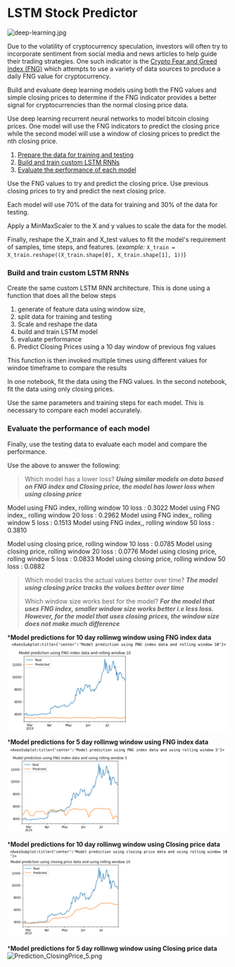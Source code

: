 # LSTM Stock Predictor

![deep-learning.jpg](Images/deep-learning.jpg)

Due to the volatility of cryptocurrency speculation, investors will often try to incorporate sentiment from social media and news articles to help guide their trading strategies. One such indicator is the [Crypto Fear and Greed Index (FNG)](https://alternative.me/crypto/fear-and-greed-index/) which attempts to use a variety of data sources to produce a daily FNG value for cryptocurrency.

Build and evaluate deep learning models using both the FNG values and simple closing prices to determine if the FNG indicator provides a better signal for cryptocurrencies than the normal closing price data.

Use deep learning recurrent neural networks to model bitcoin closing prices. One model will use the FNG indicators to predict the closing price while the second model will use a window of closing prices to predict the nth closing price.


1. [Prepare the data for training and testing](#prepare-the-data-for-training-and-testing)
2. [Build and train custom LSTM RNNs](#build-and-train-custom-lstm-rnns)
3. [Evaluate the performance of each model](#evaluate-the-performance-of-each-model)

Use the FNG values to try and predict the closing price. 
Use previous closing prices to try and predict the next closing price.

Each model will  use 70% of the data for training and 30% of the data for testing.

Apply a MinMaxScaler to the X and y values to scale the data for the model.

Finally, reshape the X_train and X_test values to fit the model's requirement of samples, time steps, and features. (*example:* `X_train = X_train.reshape((X_train.shape[0], X_train.shape[1], 1))`)

### Build and train custom LSTM RNNs

Create the same custom LSTM RNN architecture. 
This is done using a function that does all the below steps
1) generate of feature data using window size, 
2) split data for training and testing
3) Scale and reshape the data
4) build and train LSTM model
5) evaluate performance
6) Predict Closing Prices using a 10 day window of previous fng values

This function is then invoked multiple times using different values for windoe timeframe to compare the results

In one notebook, fit the data using the FNG values. In the second notebook, fit the data using only closing prices.

Use the same parameters and training steps for each model. This is necessary to compare each model accurately.

### Evaluate the performance of each model

Finally, use the testing data to evaluate each model and compare the performance.

Use the above to answer the following:

> Which model has a lower loss?
***Using similar models on data based on FNG index and Closing price, the model has lower loss when using closing price***

Model using FNG index, rolling window 10 loss : 0.3022
Model using FNG index,, rolling window 20 loss : 0.2962
Model using FNG index,, rolling window 5 loss : 0.1513
Model using FNG index,, rolling window 50 loss : 0.3810

Model using closing price, rolling window 10 loss : 0.0785
Model using closing price, rolling window 20 loss : 0.0776
Model using closing price, rolling window 5 loss : 0.0833
Model using closing price, rolling window 50 loss : 0.0882

>
> Which model tracks the actual values better over time?
***The model using closing price tracks the values better over time***
>
> Which window size works best for the model?
***For the model that uses FNG index, smaller window size works better i.e less loss.
However, for the model that uses closing prices, the window size does not make much difference***


***Model predictions for 10 day rollinwg window using FNG index data**
![Prediction_FNG_10.png](Images/Prediction_FNG_10.png)

***Model predictions for 5 day rollinwg window using FNG index data**
![Prediction_FNG_5.png](Images/Prediction_FNG_5.png)

***Model predictions for 10 day rollinwg window using Closing price data**
![Prediction_ClosingPrice_10.png](Images/Prediction_ClosingPrice_10.png)

***Model predictions for 5 day rollinwg window using Closing price data**
![Prediction_ClosingPrice_5.png](Images/Prediction_ClosingPrice_5.png)
